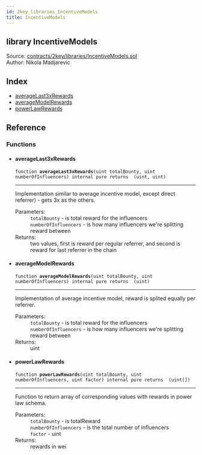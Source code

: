 ```yaml
---
id: 2key_libraries_IncentiveModels
title: IncentiveModels
---
```


<div class="contract-doc"><div class="contract"><h2 class="contract-header"><span class="contract-kind">library</span> IncentiveModels</h2><div class="source">Source: <a href="https://github.com/2keynet/web3-alpha/blob/v0.0.3/contracts/2key/libraries/IncentiveModels.sol" target="_blank">contracts/2key/libraries/IncentiveModels.sol</a></div><div class="author">Author: Nikola Madjarevic</div></div><div class="index"><h2>Index</h2><ul><li><a href="2key_libraries_IncentiveModels.html#averageLast3xRewards">averageLast3xRewards</a></li><li><a href="2key_libraries_IncentiveModels.html#averageModelRewards">averageModelRewards</a></li><li><a href="2key_libraries_IncentiveModels.html#powerLawRewards">powerLawRewards</a></li></ul></div><div class="reference"><h2>Reference</h2><div class="functions"><h3>Functions</h3><ul><li><div class="item function"><span id="averageLast3xRewards" class="anchor-marker"></span><h4 class="name">averageLast3xRewards</h4><div class="body"><code class="signature">function <strong>averageLast3xRewards</strong><span>(uint totalBounty, uint numberOfInfluencers) </span><span>internal </span><span>pure </span><span>returns  (uint, uint) </span></code><hr/><div class="description"><p>Implementation similar to average incentive model, except direct referrer) - gets 3x as the others.</p></div><dl><dt><span class="label-parameters">Parameters:</span></dt><dd><div><code>totalBounty</code> - is total reward for the influencers</div><div><code>numberOfInfluencers</code> - is how many influencers we&#x27;re splitting reward between</div></dd><dt><span class="label-return">Returns:</span></dt><dd>two values, first is reward per regular referrer, and second is reward for last referrer in the chain</dd></dl></div></div></li><li><div class="item function"><span id="averageModelRewards" class="anchor-marker"></span><h4 class="name">averageModelRewards</h4><div class="body"><code class="signature">function <strong>averageModelRewards</strong><span>(uint totalBounty, uint numberOfInfluencers) </span><span>internal </span><span>pure </span><span>returns  (uint) </span></code><hr/><div class="description"><p>Implementation of average incentive model, reward is splited equally per referrer.</p></div><dl><dt><span class="label-parameters">Parameters:</span></dt><dd><div><code>totalBounty</code> - is total reward for the influencers</div><div><code>numberOfInfluencers</code> - is how many influencers we&#x27;re splitting reward between</div></dd><dt><span class="label-return">Returns:</span></dt><dd>uint</dd></dl></div></div></li><li><div class="item function"><span id="powerLawRewards" class="anchor-marker"></span><h4 class="name">powerLawRewards</h4><div class="body"><code class="signature">function <strong>powerLawRewards</strong><span>(uint totalBounty, uint numberOfInfluencers, uint factor) </span><span>internal </span><span>pure </span><span>returns  (uint[]) </span></code><hr/><div class="description"><p>Function to return array of corresponding values with rewards in power law schema.</p></div><dl><dt><span class="label-parameters">Parameters:</span></dt><dd><div><code>totalBounty</code> - is totalReward</div><div><code>numberOfInfluencers</code> - is the total number of influencers</div><div><code>factor</code> - uint</div></dd><dt><span class="label-return">Returns:</span></dt><dd>rewards in wei</dd></dl></div></div></li></ul></div></div></div>
